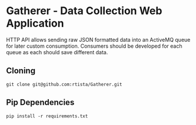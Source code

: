 # Gatherer - Data Collection Web Application

HTTP API allows sending raw JSON formatted data into an ActiveMQ queue for later custom consumption. Consumers should be developed for each queue as each should save different data.

## Cloning

`git clone git@github.com:rtista/Gatherer.git`

## Pip Dependencies

`pip install -r requirements.txt`

